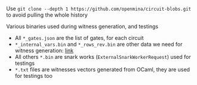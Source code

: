 
Use `git clone --depth 1 https://github.com/openmina/circuit-blobs.git` to avoid pulling the whole history

Various binaries used during witness generation, and testings

- All `*_gates.json` are the list of gates, for each circuit
- `*_internal_vars.bin` and `*_rows_rev.bin` are other data we need for witness generation: [link](https://github.com/MinaProtocol/mina/blob/28ad2335c3970b856849137196c7693c18edee78/src/lib/crypto/kimchi_backend/common/plonk_constraint_system.ml#L707-L710)
- All others `*.bin` are snark works (`ExternalSnarkWorkerRequest`) used for testings
- `*.txt` files are witnesses vectors generated from OCaml, they are used for testings too
